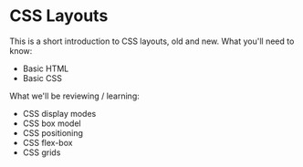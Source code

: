 CSS Layouts
===========
This is a short introduction to CSS layouts, old and new. What you'll need to know:

* Basic HTML
* Basic CSS

What we'll be reviewing / learning:

* CSS display modes
* CSS box model
* CSS positioning
* CSS flex-box
* CSS grids